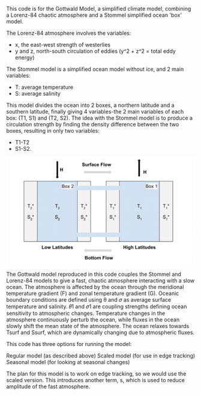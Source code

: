 This code is for the Gottwald Model, a simplified climate model, combining a Lorenz-84 chaotic atmosphere and a Stommel simplified ocean 'box' model.

The Lorenz-84 atmosphere involves the variables: 
- x, the east-west strength of westerlies
- y and z, north-south circulation of eddies (y^2 + z^2 = total eddy energy)

The Stommel model is a simplified ocean model without ice, and 2 main variables: 
- T: average temperature
- S: average salinity

This model divides the ocean into 2 boxes, a northern latitude and a southern latitude, finally giving 4 variables-the 2 main variables of each box: (T1, S1) and (T2, S2). The idea with the Stommel model is to produce a circulation strength by finding the density difference between the two boxes, resulting in only two variables: 
- T1-T2
- S1-S2.

<p>
  <img src="https://github.com/amethystaurora-robo/simulation_practice/blob/main/proxy-image.png">
</p>

The Gottwald model reproduced in this code couples the Stommel and Lorenz-84 models to give a fast, chaotic atmosphere interacting with a slow ocean. The atmosphere is affected by the ocean through the meridional temperature gradient (F) and zonal temperature gradient (G). Oceanic boundary conditions are defined using θ and 𝜎 as average surface temperature and salinity. 𝜃1 and 𝜎1 are coupling strengths defining ocean sensitivity to atmospheric changes. Temperature changes in the atmosphere continuously perturb the ocean, while fluxes in the ocean slowly shift the mean state of the atmosphere. The ocean relaxes towards Tsurf and Ssurf, which are dynamically changing due to atmospheric fluxes.

This code has three options for running the model:

Regular model (as described above)
Scaled model (for use in edge tracking)
Seasonal model (for looking at seasonal changes)

The plan for this model is to work on edge tracking, so we would use the scaled version. This introduces another term, s, which is used to reduce amplitude of the fast atmosphere.

